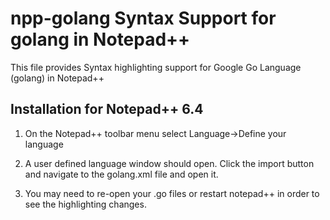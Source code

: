 npp-golang
Syntax Support for golang in Notepad++ 
==========

This file provides Syntax highlighting support for Google Go Language (golang) in Notepad++

Installation for Notepad++ 6.4
----

1. On the Notepad++ toolbar menu select Language->Define your language

2. A user defined language window should open. Click the import button and navigate to the golang.xml file 
	and open it.
	
3. You may need to re-open your .go files or restart notepad++ in order to see the highlighting changes.

